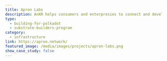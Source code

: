 ```yaml
---
title: Apron Labs
description: AnKR helps consumers and enterpresies to connect and develop in the Web3 through a serious of tools, from Node Staking to API's.
type:
  - building-for-polkadot
  - substrate-builders-program
category:
  - infrastructure
link: https://apron.network/
featured_image: /media/images/projects/apron-labs.png
show_case_study: false
---
```

